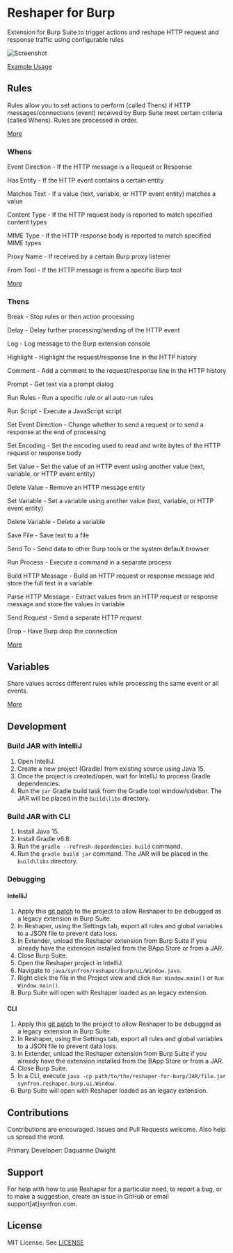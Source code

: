 # Reshaper for Burp

Extension for Burp Suite to trigger actions and reshape HTTP request and response traffic using configurable rules

![Screenshot](https://user-images.githubusercontent.com/48854453/116795270-c797c100-aaa1-11eb-8353-580f7cf6e6d1.png)

[Example Usage](https://synfron.github.io/ReshaperForBurp/Examples.html)

## Rules

Rules allow you to set actions to perform (called Thens) if HTTP messages/connections (event) received by Burp Suite meet certain criteria (called Whens). Rules are processed in order.

[More](https://synfron.github.io/ReshaperForBurp/Rules.html)

### Whens

Event Direction - If the HTTP message is a Request or Response

Has Entity - If the HTTP event contains a certain entity

Matches Text - If a value (text, variable, or HTTP event entity) matches a value

Content Type - If the HTTP request body is reported to match specified content types

MIME Type - If the HTTP response body is reported to match specified MIME types

Proxy Name - If received by a certain Burp proxy listener

From Tool - If the HTTP message is from a specific Burp tool

[More](https://synfron.github.io/ReshaperForBurp/Rules.html#whens)

### Thens

Break - Stop rules or then action processing

Delay - Delay further processing/sending of the HTTP event

Log - Log message to the Burp extension console

Highlight - Highlight the request/response line in the HTTP history

Comment - Add a comment to the request/response line in the HTTP history

Prompt - Get text via a prompt dialog

Run Rules - Run a specific rule or all auto-run rules

Run Script - Execute a JavaScript script

Set Event Direction - Change whether to send a request or to send a response at the end of processing

Set Encoding - Set the encoding used to read and write bytes of the HTTP request or response body

Set Value - Set the value of an HTTP event using another value (text, variable, or HTTP event entity)

Delete Value - Remove an HTTP message entity

Set Variable - Set a variable using another value (text, variable, or HTTP event entity)

Delete Variable - Delete a variable

Save File - Save text to a file

Send To - Send data to other Burp tools or the system default browser

Run Process - Execute a command in a separate process

Build HTTP Message - Build an HTTP request or response message and store the full text in a variable

Parse HTTP Message - Extract values from an HTTP request or response message and store the values in variable

Send Request - Send a separate HTTP request

Drop - Have Burp drop the connection

[More](https://synfron.github.io/ReshaperForBurp/Rules.html#thens)

## Variables

Share values across different rules while processing the same event or all events.

[More](https://synfron.github.io/ReshaperForBurp/Variables.html)

## Development

### Build JAR with IntelliJ

1. Open IntelliJ.
2. Create a new project (Gradle) from existing source using Java 15.
3. Once the project is created/open, wait for IntelliJ to process Gradle dependencies.
4. Run the `jar` Gradle build task from the Gradle tool window/sidebar. The JAR will be placed in the `build\libs` directory.

### Build JAR with CLI

1. Install Java 15.
2. Install Gradle v6.8.
3. Run the `gradle --refresh-dependencies build` command.
4. Run the `gradle build jar` command. The JAR will be placed in the `build\libs` directory.

### Debugging

#### IntelliJ

1. Apply this [git patch](https://gist.github.com/ddwightx/6965732339bdf4cd022d550f40a9e99f) to the project to allow Reshaper to be debugged as a legacy extension in Burp Suite.
2. In Reshaper, using the Settings tab, export all rules and global variables to a JSON file to prevent data loss.
3. In Extender, unload the Reshaper extension from Burp Suite if you already have the extension installed from the BApp Store or from a JAR.
4. Close Burp Suite.
5. Open the Reshaper project in IntelliJ.
6. Navigate to `java/synfron/reshaper/burp/ui/Window.java`.
7. Right click the file in the Project view and click `Run Window.main()` or `Run Window.main()`.
8. Burp Suite will open with Reshaper loaded as an legacy extension.

#### CLI

1. Apply this [git patch](https://gist.github.com/ddwightx/6965732339bdf4cd022d550f40a9e99f) to the project to allow Reshaper to be debugged as a legacy extension in Burp Suite.
2. In Reshaper, using the Settings tab, export all rules and global variables to a JSON file to prevent data loss.
3. In Extender, unload the Reshaper extension from Burp Suite if you already have the extension installed from the BApp Store or from a JAR.
4. Close Burp Suite.
5. In a CLI, execute `java -cp path/to/the/reshaper-for-burp/JAR/file.jar synfron.reshaper.burp.ui.Window`.
6. Burp Suite will open with Reshaper loaded as an legacy extension.

## Contributions

Contributions are encouraged. Issues and Pull Requests welcome. Also help us spread the word.

Primary Developer: Daquanne Dwight

## Support

For help with how to use Reshaper for a particular need, to report a bug, or to make a suggestion, create an issue in GitHub or email support[at]synfron.com.

## License

MIT License. See [LICENSE](https://github.com/synfron/ReshaperForBurp/blob/master/LICENSE)
